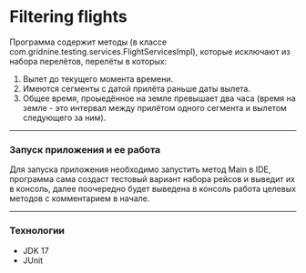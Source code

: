 # Filtering flights 
Программа содержит методы (в классе com.gridnine.testing.services.FlightServicesImpl), которые исключают из набора перелётов, перелёты в которых:
1. Вылет до текущего момента времени.
2. Имеются сегменты с датой прилёта раньше даты вылета.
3. Общее время, проыедённое на земле превышает два часа (время на земле - это интервал между прилётом одного сегмента и вылетом следующего за ним).
***
### Запуск приложения и ее работа
Для запуска приложения необходимо запустить метод Main в IDE, программа сама создаст тестовый вариант набора рейсов и выведит их в консоль, далее поочередно будет выведена в консоль работа целевых методов с комментарием в начале.
***
### Технологии
* JDK 17
* JUnit